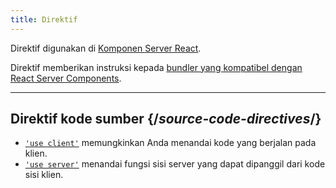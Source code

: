 ```yaml
---
title: Direktif
---
```


<RSC>

Direktif digunakan di [Komponen Server React](/reference/rsc/server-components).

</RSC>

<Intro>

Direktif memberikan instruksi kepada [bundler yang kompatibel dengan React Server Components](/learn/start-a-new-react-project#bleeding-edge-react-frameworks).

</Intro>

---

## Direktif kode sumber {/*source-code-directives*/}

* [`'use client'`](/reference/rsc/use-client) memungkinkan Anda menandai kode yang berjalan pada klien.
* [`'use server'`](/reference/rsc/use-server) menandai fungsi sisi server yang dapat dipanggil dari kode sisi klien.

